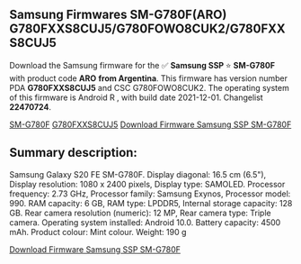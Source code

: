 <h2>Samsung Firmwares SM-G780F(ARO) G780FXXS8CUJ5/G780FOWO8CUK2/G780FXXS8CUJ5</h2>
Download the Samsung firmware for the ✅ <strong>Samsung SSP </strong> ⭐ <strong>SM-G780F</strong> with product code <strong>ARO</strong> <strong> from Argentina</strong>. This firmware has version number PDA <strong>G780FXXS8CUJ5</strong> and CSC G780FOWO8CUK2. The operating system of this firmware is Android R , with build date 2021-12-01. Changelist <strong>22470724</strong>.


[SM-G780F](https://samfirm.shop/samsung/model/SM-G780F)
[G780FXXS8CUJ5](https://samfirm.shop/samsung/pda/G780FXXS8CUJ5)
[Download Firmware Samsung SSP SM-G780F](https://samfirm.shop/samsung/firmware/479519)
<h2>Summary description:</h2>
<p>Samsung Galaxy S20 FE SM-G780F. Display diagonal: 16.5 cm (6.5"), Display resolution: 1080 x 2400 pixels, Display type: SAMOLED. Processor frequency: 2.73 GHz, Processor family: Samsung Exynos, Processor model: 990. RAM capacity: 6 GB, RAM type: LPDDR5, Internal storage capacity: 128 GB. Rear camera resolution (numeric): 12 MP, Rear camera type: Triple camera. Operating system installed: Android 10.0. Battery capacity: 4500 mAh. Product colour: Mint colour. Weight: 190 g</p>


[Download Firmware Samsung SSP SM-G780F](https://samfirm.shop/samsung/firmware/479519)

